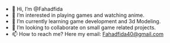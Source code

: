 - 👋 Hi, I’m @Fahadfida
- 👀 I’m interested in playing games and watching anime.
- 🌱 I’m currently learning game development and 3d Modeling.
- 💞️ I’m looking to collaborate on small game related projects.
- 📫 How to reach me? Here my email: Fahadfida40@gmail.com

<!---
Fahadfida/Fahadfida is a ✨ special ✨ repository because its `README.md` (this file) appears on your GitHub profile.
You can click the Preview link to take a look at your changes.
--->
